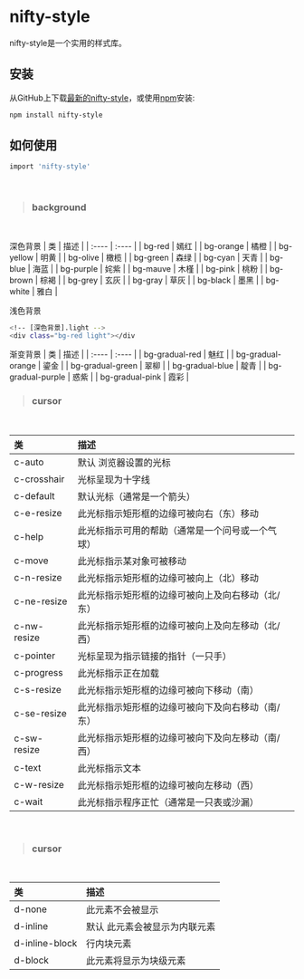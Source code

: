 # nifty-style

nifty-style是一个实用的样式库。

## 安装

从GitHub上下载[最新的nifty-style](https://github.com/ZHTGitHub/nifty-style)，或使用[npm](https://www.npmjs.com/package/nifty-style)安装:

```bash
npm install nifty-style
```

## 如何使用

```bash
import 'nifty-style'
```
<br />

> <h3 id="background">background</h3>
<br />

深色背景
| 类 | 描述 |
| :---- | :---- |
| bg-red | 嫣红 |
| bg-orange | 橘橙 |
| bg-yellow | 明黄 |
| bg-olive | 橄榄 |
| bg-green | 森绿 |
| bg-cyan | 天青 |
| bg-blue | 海蓝 |
| bg-purple | 姹紫 |
| bg-mauve | 木槿 |
| bg-pink | 桃粉 |
| bg-brown | 棕褐 |
| bg-grey | 玄灰 |
| bg-gray | 草灰 |
| bg-black | 墨黑 |
| bg-white | 雅白 |

浅色背景
```bash
<!-- [深色背景].light -->
<div class="bg-red light"></div
```  

渐变背景
| 类 | 描述 |
| :---- | :---- |
| bg-gradual-red | 魅红 |
| bg-gradual-orange | 鎏金 |
| bg-gradual-green | 翠柳 |
| bg-gradual-blue | 靛青 |
| bg-gradual-purple | 惑紫 |
| bg-gradual-pink | 霞彩 |
<br />

> <h3 id="cursor">cursor</h3>
<br />

| 类 | 描述 |
|  :----  | :----  |
| c-auto   | 默认 浏览器设置的光标  |
| c-crosshair   | 光标呈现为十字线  |
| c-default   | 默认光标（通常是一个箭头）  |
| c-e-resize   | 此光标指示矩形框的边缘可被向右（东）移动  |
| c-help   | 此光标指示可用的帮助（通常是一个问号或一个气球）  |
| c-move   | 此光标指示某对象可被移动  |
| c-n-resize   | 此光标指示矩形框的边缘可被向上（北）移动  |
| c-ne-resize   | 此光标指示矩形框的边缘可被向上及向右移动（北/东）  |
| c-nw-resize   | 此光标指示矩形框的边缘可被向上及向左移动（北/西）  |
| c-pointer   | 光标呈现为指示链接的指针（一只手）  |
| c-progress   | 此光标指示正在加载  |
| c-s-resize   | 此光标指示矩形框的边缘可被向下移动（南）  |
| c-se-resize   | 此光标指示矩形框的边缘可被向下及向右移动（南/东）  |
| c-sw-resize   | 此光标指示矩形框的边缘可被向下及向左移动（南/西）  |
| c-text   | 此光标指示文本  |
| c-w-resize   | 此光标指示矩形框的边缘可被向左移动（西）  |
| c-wait   | 此光标指示程序正忙（通常是一只表或沙漏）  |
<br />

> <h3 id="cursor">cursor</h3>
<br />

| 类 | 描述 |
|  :----  | :----  |
| d-none   | 此元素不会被显示  |
| d-inline   | 默认 此元素会被显示为内联元素  |
| d-inline-block   | 行内块元素  |
| d-block   | 此元素将显示为块级元素  |